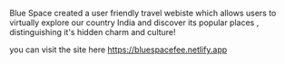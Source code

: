 Blue Space
created a user friendly travel  webiste which allows users to virtually explore our country India and discover its popular places , distinguishing it's hidden charm and culture!

you can visit the site here https://bluespacefee.netlify.app 
